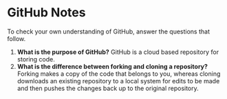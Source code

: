 # GitHub Notes

To check your own understanding of GitHub, answer the questions that follow.

1. **What is the purpose of GitHub?** GitHub is a cloud based repository for storing code.
1. **What is the difference between forking and cloning a repository?** Forking makes a copy of the code that belongs to you, whereas cloning downloads an existing repository to a local system for edits to be made and then pushes the changes back up to the original repository.  